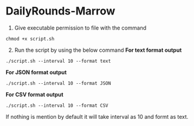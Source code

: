# DailyRounds-Marrow

1. Give executable permission to file with the command
```
chmod +x script.sh
```
2. Run the script by using the below command
**For text format output**
```
./script.sh --interval 10 --format text
```
**For JSON format output**
```
./script.sh --interval 10 --format JSON
```
**For CSV format output**
```
./script.sh --interval 10 --format CSV
```
If nothing is mention by default it will take interval as 10 and formt as text.
